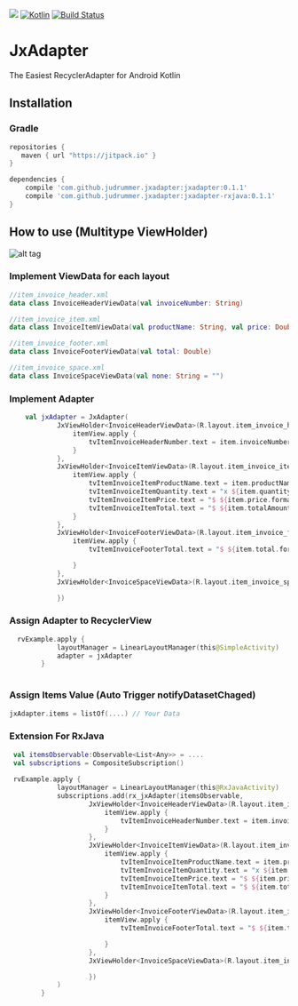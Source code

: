 
[![](https://jitpack.io/v/judrummer/JxAdapter.svg)](https://jitpack.io/#judrummer/JxAdapter)
[ ![Kotlin](https://img.shields.io/badge/Kotlin-1.0.5-blue.svg)](http://kotlinlang.org)
[![Build Status](https://travis-ci.org/Judrummer/JxAdapter.svg?branch=master)](https://travis-ci.org/judrummer/JxAdapter)

# JxAdapter
The Easiest RecyclerAdapter for Android Kotlin

## Installation

### Gradle

``` Groovy
repositories {
   maven { url "https://jitpack.io" }
}

dependencies {
    compile 'com.github.judrummer.jxadapter:jxadapter:0.1.1' 
    compile 'com.github.judrummer.jxadapter:jxadapter-rxjava:0.1.1' 
}
```

## How to use (Multitype ViewHolder)

![alt tag](https://zippy.gfycat.com/ColorlessElderlyIndianskimmer.gif)

### Implement ViewData for each layout

``` Kotlin
//item_invoice_header.xml
data class InvoiceHeaderViewData(val invoiceNumber: String)

//item_invoice_item.xml
data class InvoiceItemViewData(val productName: String, val price: Double, val quantity: Int, val totalAmount: Double)

//item_invoice_footer.xml
data class InvoiceFooterViewData(val total: Double)

//item_invoice_space.xml
data class InvoiceSpaceViewData(val none: String = "")

```

### Implement Adapter

``` Kotlin
    val jxAdapter = JxAdapter(
            JxViewHolder<InvoiceHeaderViewData>(R.layout.item_invoice_header) { position, item ->
                itemView.apply {
                    tvItemInvoiceHeaderNumber.text = item.invoiceNumber
                }
            },
            JxViewHolder<InvoiceItemViewData>(R.layout.item_invoice_item) { position, item ->
                itemView.apply {
                    tvItemInvoiceItemProductName.text = item.productName
                    tvItemInvoiceItemQuantity.text = "x ${item.quantity}"
                    tvItemInvoiceItemPrice.text = "$ ${item.price.format(2)}"
                    tvItemInvoiceItemTotal.text = "$ ${item.totalAmount.format(2)}"
                }
            },
            JxViewHolder<InvoiceFooterViewData>(R.layout.item_invoice_footer) { position, item ->
                itemView.apply {
                    tvItemInvoiceFooterTotal.text = "$ ${item.total.format(2)}"

                }
            },
            JxViewHolder<InvoiceSpaceViewData>(R.layout.item_invoice_space) { position, item ->

            })

```

### Assign Adapter to RecyclerView
``` Kotlin
  rvExample.apply {
            layoutManager = LinearLayoutManager(this@SimpleActivity)
            adapter = jxAdapter
        }
  
```

### Assign Items Value (Auto Trigger notifyDatasetChaged)
``` Kotlin
jxAdapter.items = listOf(....) // Your Data
```


### Extension For RxJava 
``` Kotlin
 val itemsObservable:Observable<List<Any>> = ....
 val subscriptions = CompositeSubscription()
 
 rvExample.apply {
            layoutManager = LinearLayoutManager(this@RxJavaActivity)
            subscriptions.add(rx_jxAdapter(itemsObservable,
                    JxViewHolder<InvoiceHeaderViewData>(R.layout.item_invoice_header) { position, item ->
                        itemView.apply {
                            tvItemInvoiceHeaderNumber.text = item.invoiceNumber
                        }
                    },
                    JxViewHolder<InvoiceItemViewData>(R.layout.item_invoice_item) { position, item ->
                        itemView.apply {
                            tvItemInvoiceItemProductName.text = item.productName
                            tvItemInvoiceItemQuantity.text = "x ${item.quantity}"
                            tvItemInvoiceItemPrice.text = "$ ${item.price.format(2)}"
                            tvItemInvoiceItemTotal.text = "$ ${item.totalAmount.format(2)}"
                        }
                    },
                    JxViewHolder<InvoiceFooterViewData>(R.layout.item_invoice_footer) { position, item ->
                        itemView.apply {
                            tvItemInvoiceFooterTotal.text = "$ ${item.total.format(2)}"

                        }
                    },
                    JxViewHolder<InvoiceSpaceViewData>(R.layout.item_invoice_space) { position, item ->

                    })
            )
        }
```
